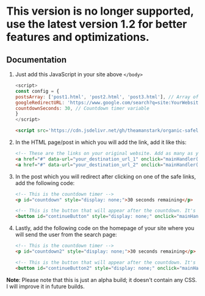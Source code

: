 # This version is no longer supported, use the latest version 1.2 for better features and optimizations.

## Documentation

1. Just add this JavaScript in your site above `</body>`

    ```javascript
    <script>
    const config = {
    postsArray: ['post1.html', 'post2.html', 'post3.html'], // Array of your random post URLs
    googleRedirectURL: 'https://www.google.com/search?q=site:YourWebsite.com', // Google search URL
    countdownSeconds: 30, // Countdown timer variable
    }
    </script>
    ```
    
    ```html
    <script src='https://cdn.jsdelivr.net/gh/theamanstark/organic-safelink@1.1/safelink-code/script.min.js'></script>
    ```
    
2. In the HTML page/post in which you will add the link, add it like this:

    ```html
    <!-- These are the links on your original website. Add as many as you like. -->
    <a href="#" data-url="your_destination_url_1" onclick="mainHandler('redirect', this)">Go to destination 1</a>
    <a href="#" data-url="your_destination_url_2" onclick="mainHandler('redirect', this)">Go to destination 2</a>
    ```

3. In the post which you will redirect after clicking on one of the safe links, add the following code:

    ```html
    <!-- This is the countdown timer -->
    <p id="countdown" style="display: none;">30 seconds remaining</p>

    <!-- This is the button that will appear after the countdown. It's hidden by default. -->
    <button id="continueButton" style="display: none;" onclick="mainHandler('continue')">Continue</button>
    ```

4. Lastly, add the following code on the homepage of your site where you will send the user from the search page:

    ```html
    <!-- This is the countdown timer -->
    <p id="countdown2" style="display: none;">30 seconds remaining</p>

    <!-- This is the button that will appear after the countdown. It's hidden by default. -->
    <button id="continueButton2" style="display: none;" onclick="mainHandler('continue2')">Continue</button>
    ```

**Note**: Please note that this is just an alpha build; it doesn't contain any CSS. I will improve it in future builds.
